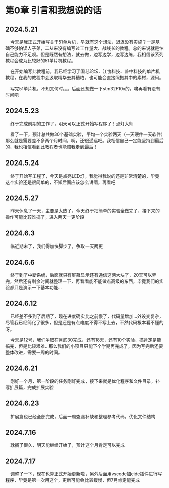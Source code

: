 # 第0章 引言和我想说的话

## 2024.5.21

    今天是我正式开始写关于51单片机，早就有这个想法，迟迟没有实施？一是基础不够怕误人子弟，二从来没有编写过工作量大、战线长的教程。总的来说就是怕自己能力不足呗。但是既然有想法，就去做，边写边学，边写边练，我相信该系列教程会成为比较好的51单片机教程。

    在开始编写此教程前，我已经学习了国芯论坛、江协科技、普中科技的单片机教程，在我的教程中会汲取精华去其糟粕，也可能会直接照搬其中的素材，源码。

    写完51单片机，不知又何时。。。后面还想做一下stm32F10x的，唉再看有没有时间吧

## 2024.5.23

    终于完成前期的工作了，明天可以正式开始写程序了！点灯大师

    看了一下，预计总共做30个基础实验，平均一个实验两天（一天硬件一天软件）那么就是需要差不多两个月时间，啊，还很遥远吧。我相信自己一定能坚持到最后的，我也相信看到此教程者也能陪我走到最后！

## 2024.5.24

    终于开始写工程了，今天是点亮LED灯，我觉得我说的还是非常清楚的，毕竟这个实验还是很简单的，不知后面应该怎么讲啊，再看吧

## 2024.5.27

    昨天休息了一天，主要是太热了，今天终于把简单的实验全做完了，接下来的操作可能比较难搞了，进入两天一更阶段

## 2024.6.3

    临近期末了，我们得加快脚步了，争取一天两更

## 2024.6.6

    终于到了中断系统，后面就只有屏幕显示还有通信这两大块了，20天可以弄完，然后还有剩余时间就整理一下，再看看能不能做点高级的东西，毕竟我们的实验都只是演示一下基本功能...

## 2024.6.12

    已经差不多到了后期了，现在进度确实比之前慢了，代码量增加...外设变复杂，尽管我已经简化了很多，但是还是有点难度不得不写上去，不然代码根本看不懂的呀。

    今天是12号，我们争取在月底30完成，还有18天，还有10个实验，搞肯定是能搞完，但是比较艰难...那么我们的小项目只能下个学期再完成了，因为写完后还要整体改进，需要一周的时间。

## 2024.6.21

    刚好一个月，第一阶段的任务刚好完成，接下来就是优化程序和文件目录，补写扩展篇，完成扩展实验

## 2024.6.23

    扩展篇也已经全部完成，后面一周查漏补缺和整理参考代码，优化文件结构

## 2024.7.16

    耽搁了很久，明天能继续开始了，预计这个月肯定可以完成

## 2024.7.17

    调整了一下，现在也算正式开始更新啦，另外后面用vscode加eide插件进行写程序，毕竟是第一次用这个，更新可能会比较缓慢，但7月肯定能完成
